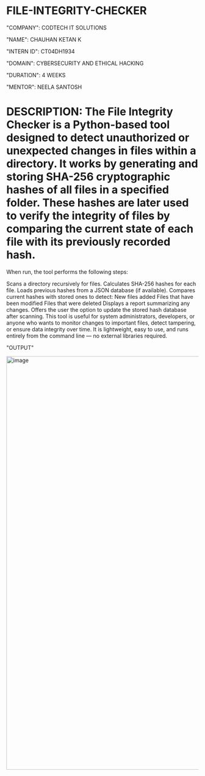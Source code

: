 # FILE-INTEGRITY-CHECKER

"COMPANY": CODTECH IT SOLUTIONS

"NAME": CHAUHAN KETAN K

"INTERN ID": CT04DH1934

"DOMAIN": CYBERSECURITY AND ETHICAL HACKING

"DURATION": 4 WEEKS

"MENTOR": NEELA SANTOSH

# DESCRIPTION: The File Integrity Checker is a Python-based tool designed to detect unauthorized or unexpected changes in files within a directory. It works by generating and storing SHA-256 cryptographic hashes of all files in a specified folder. These hashes are later used to verify the integrity of files by comparing the current state of each file with its previously recorded hash.
When run, the tool performs the following steps:

Scans a directory recursively for files.
Calculates SHA-256 hashes for each file.
Loads previous hashes from a JSON database (if available).
Compares current hashes with stored ones to detect:
New files added
Files that have been modified
Files that were deleted
Displays a report summarizing any changes.
Offers the user the option to update the stored hash database after scanning.
This tool is useful for system administrators, developers, or anyone who wants to monitor changes to important files, detect tampering, or ensure data integrity over time.
It is lightweight, easy to use, and runs entirely from the command line — no external libraries required.

"OUTPUT"

<img width="1920" height="1080" alt="image" src="https://github.com/user-attachments/assets/cf659610-c619-42cb-a4ec-23b2f68c1595" />
